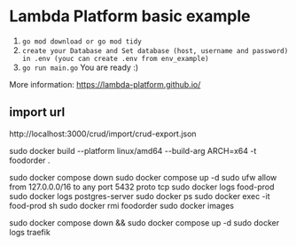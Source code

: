 # Lambda Platform basic example
1. `go mod download or go mod tidy` 
2. `create your Database and Set database (host, username and password) in .env (youc can create .env from env_example)`
3. `go run main.go`
   You are ready :)

More information: https://lambda-platform.github.io/ 

## import url

http://localhost:3000/crud/import/crud-export.json



sudo docker build --platform linux/amd64 --build-arg ARCH=x64 -t foodorder .

sudo docker compose down
sudo docker compose up -d
sudo ufw allow from 127.0.0.0/16 to any port 5432 proto tcp
sudo docker logs food-prod
sudo docker logs postgres-server
sudo docker ps
sudo docker exec -it food-prod sh
sudo docker rmi foodorder
sudo docker images


sudo docker compose down && sudo docker compose up -d
sudo docker logs traefik
